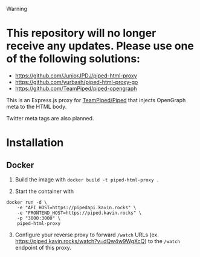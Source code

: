 
> [!WARNING]
> # This repository will no longer receive any updates. Please use one of the following solutions:
> - https://github.com/JuniorJPDJ/piped-html-proxy
> - https://github.com/yurbash/piped-html-proxy-go
> - https://github.com/TeamPiped/piped-opengraph

This is an Express.js proxy for [TeamPiped/Piped](https://github.com/TeamPiped/Piped) that injects OpenGraph meta to the HTML body.

Twitter meta tags are also planned.

# Installation

## Docker

1. Build the image with `docker build -t piped-html-proxy .`

2. Start the container with
```
docker run -d \
    -e "API_HOST=https://pipedapi.kavin.rocks" \
    -e "FRONTEND_HOST=https://piped.kavin.rocks" \
    -p "3000:3000" \
    piped-html-proxy
```

3. Configure your reverse proxy to forward `/watch` URLs (ex. https://piped.kavin.rocks/watch?v=dQw4w9WgXcQ) to the `/watch` endpoint of this proxy.
